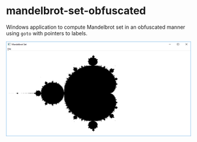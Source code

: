 # mandelbrot-set-obfuscated
Windows application to compute Mandelbrot set in an obfuscated manner
using `goto` with pointers to labels.

![Mandelbrot set screenshot](images/screenshot.png)
